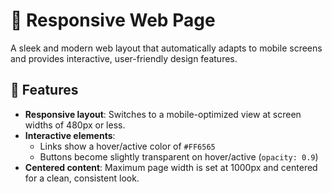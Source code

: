 # 📱 Responsive Web Page

A sleek and modern web layout that automatically adapts to mobile screens and provides interactive, user-friendly design features.

## 🌟 Features

- **Responsive layout**: Switches to a mobile-optimized view at screen widths of 480px or less.
- **Interactive elements**:  
  - Links show a hover/active color of `#FF6565`  
  - Buttons become slightly transparent on hover/active (`opacity: 0.9`)
- **Centered content**: Maximum page width is set at 1000px and centered for a clean, consistent look.

